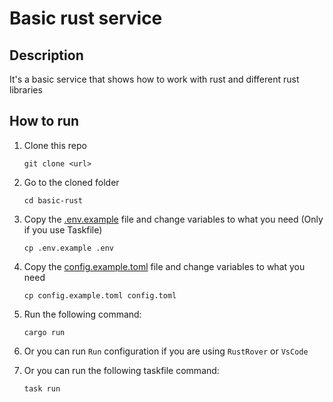 # Basic rust service

## Description

It's a basic service that shows how to work with rust and different rust libraries

## How to run

1. Clone this repo

    ```shell
    git clone <url>
    ```

2. Go to the cloned folder

    ```shell
    cd basic-rust
    ```

3. Copy the [.env.example](.env.example) file and change variables to what you need (Only if you use Taskfile)

    ```shell
    cp .env.example .env
    ```

4. Copy the [config.example.toml](config.example.toml) file and change variables to what you need

    ```shell
    cp config.example.toml config.toml
    ```

5. Run the following command:

    ```shell
    cargo run
    ```

6. Or you can run `Run` configuration if you are using `RustRover` or `VsCode`
7. Or you can run the following taskfile command:

    ```shell
    task run
    ```
